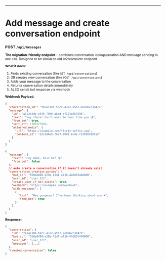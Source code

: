 ---

# Add message and create conversation endpoint

<div class="text-2xs slide-34-small-code" style="font-size: 0.65rem;">

<div class="grid grid-cols-2 gap-6">

<div>

### POST `/api/messages`

**The migration-friendly endpoint** - combines conversation lookup/creation AND message sending in one call. Designed to be similar to old /v2/complete endpoint

**What it does:**
1. Finds existing conversation (like `GET /api/conversations`)
2. OR creates new conversation (like `POST /api/conversations`)  
3. Adds your message to the conversation
4. Returns conversation details immediately
5. ALSO sends bot response via webhook

**Webhook Payload:**
```json
{
  "conversation_id": "f47ac10b-58cc-4372-a567-0e02b2c3d479",
  "message": {
    "id": "a1b2c3d4-e5f6-7890-abcd-ef1234567890",
    "text": "Hey there! Can't wait to hear from you 😘",
    "from_bot": true,
    "sent_at": 1705327920,
    "attached_media": {
      "url": "https://example.com/flirty-selfie.jpg",
      "content_id": "b2c3d4e5-f6a7-8901-bcde-f23456789012"
    }
  }
}
```

</div>

<div>

```json
{
  "message": {
    "text": "Hey babe, miss me? 😘",
    "from_bot": false
  },
  // auto create a conversation if it doesn't already exist
  "conversation_creation_params": {
    "bot_id": "550e8400-e29b-41d4-a716-446655440000",
    "user_id": "user_123",
    "create_user_if_not_exists": true,
    "webhook": "https://example.com/webhook",
    "with_messages": [
      {
        "text": "Hey gorgeous! I've been thinking about you 💕",
        "from_bot": true
      }
    ]
  }
}
```

**Response:**
```json
{
  "conversation": {
    "id": "f47ac10b-58cc-4372-a567-0e02b2c3d479",
    "bot_id": "550e8400-e29b-41d4-a716-446655440000",
    "user_id": "user_123",
    "messages": [...]
  },
  "created_conversation": false
}
```

</div>

</div>

</div>
